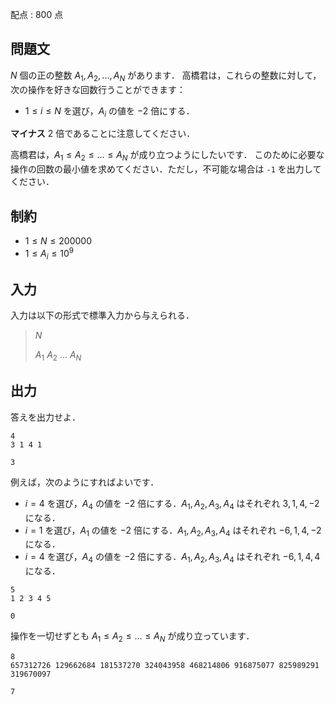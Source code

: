 配点 : $800$ 点

## 問題文

$N$ 個の正の整数 $A_1, A_2, ..., A_N$ があります．
高橋君は，これらの整数に対して，次の操作を好きな回数行うことができます：

- $1 \leq i \leq N$ を選び，$A_i$ の値を $-2$ 倍にする．

**マイナス** $2$ 倍であることに注意してください．

高橋君は，$A_1 \leq A_2 \leq ... \leq A_N$ が成り立つようにしたいです．
このために必要な操作の回数の最小値を求めてください．ただし，不可能な場合は `-1` を出力してください．

## 制約

- $1 \leq N \leq 200000$
- $1 \leq A_i \leq 10^9$

## 入力

入力は以下の形式で標準入力から与えられる．

> $N$
> 
> $A_1$ $A_2$ $...$ $A_N$

## 出力

答えを出力せよ．

```input1
4
3 1 4 1
```

```output1
3
```

例えば，次のようにすればよいです．

- $i=4$ を選び，$A_4$ の値を $-2$ 倍にする．$A_1, A_2, A_3, A_4$ はそれぞれ $3, 1, 4, -2$ になる．
- $i=1$ を選び，$A_1$ の値を $-2$ 倍にする．$A_1, A_2, A_3, A_4$ はそれぞれ $-6, 1, 4, -2$ になる．
- $i=4$ を選び，$A_4$ の値を $-2$ 倍にする．$A_1, A_2, A_3, A_4$ はそれぞれ $-6, 1, 4, 4$ になる．

```input2
5
1 2 3 4 5
```

```output2
0
```

操作を一切せずとも $A_1 \leq A_2 \leq ... \leq A_N$ が成り立っています．

```input3
8
657312726 129662684 181537270 324043958 468214806 916875077 825989291 319670097
```

```output3
7
```